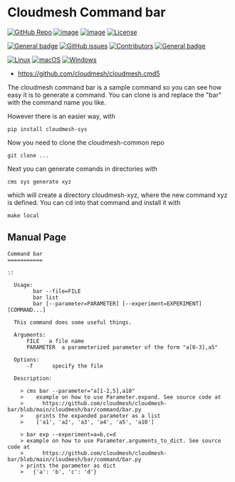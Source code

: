 # Cloudmesh Command bar

[![GitHub Repo](https://img.shields.io/badge/github-repo-green.svg)](https://github.com/cloudmesh/cloudmesh-bar)
[![image](https://img.shields.io/pypi/pyversions/cloudmesh-bar.svg)](https://pypi.org/project/cloudmesh-bar)
[![image](https://img.shields.io/pypi/v/cloudmesh-bar.svg)](https://pypi.org/project/cloudmesh-bar/)
[![License](https://img.shields.io/badge/License-Apache%202.0-blue.svg)](https://opensource.org/licenses/Apache-2.0)

[![General badge](https://img.shields.io/badge/Status-Production-<COLOR>.svg)](https://shields.io/)
[![GitHub issues](https://img.shields.io/github/issues/cloudmesh/cloudmesh-bar.svg)](https://github.com/cloudmesh/cloudmesh-bar/issues)
[![Contributors](https://img.shields.io/github/contributors/cloudmesh/cloudmesh-bar.svg)](https://github.com/cloudmesh/cloudmesh-bar/graphs/contributors)
[![General badge](https://img.shields.io/badge/Other-repos-<COLOR>.svg)](https://github.com/cloudmesh/cloudmesh)


[![Linux](https://img.shields.io/badge/OS-Linux-orange.svg)](https://www.linux.org/)
[![macOS](https://img.shields.io/badge/OS-macOS-lightgrey.svg)](https://www.apple.com/macos)
[![Windows](https://img.shields.io/badge/OS-Windows-blue.svg)](https://www.microsoft.com/windows)


* https://github.com/cloudmesh/cloudmesh.cmd5

The cloudmesh command bar is a sample command so you can see how easy it is to generate a command. You can clone is and replace the "bar" with the command name you like.

However there is an easier way, with 

    pip install cloudmesh-sys

Now you need to clone the cloudmesh-common repo

    git clone ...

Next you can generate comands in directories with 

    cms sys generate xyz

which will create a directory cloudmesh-xyz, where the new command xyz is defined.
You can cd into that command and install it with 

    make local


## Manual Page

<!-- START-MANUAL -->
```
Command bar
===========

::

  Usage:
        bar --file=FILE
        bar list
        bar [--parameter=PARAMETER] [--experiment=EXPERIMENT] [COMMAND...]

  This command does some useful things.

  Arguments:
      FILE   a file name
      PARAMETER  a parameterized parameter of the form "a[0-3],a5"

  Options:
      -f      specify the file

  Description:

    > cms bar --parameter="a[1-2,5],a10"
    >    example on how to use Parameter.expand. See source code at
    >      https://github.com/cloudmesh/cloudmesh-bar/blob/main/cloudmesh/bar/command/bar.py
    >    prints the expanded parameter as a list
    >    ['a1', 'a2', 'a3', 'a4', 'a5', 'a10']

    > bar exp --experiment=a=b,c=d
    > example on how to use Parameter.arguments_to_dict. See source code at
    >      https://github.com/cloudmesh/cloudmesh-bar/blob/main/cloudmesh/bar/command/bar.py
    > prints the parameter as dict
    >   {'a': 'b', 'c': 'd'}

```
<!-- STOP-MANUAL -->